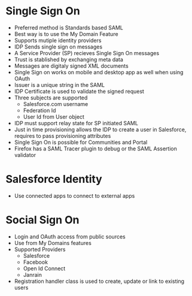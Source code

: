 # Single Sign On

* Preferred method is Standards based SAML
* Best way is to use the My Domain Feature
* Supports mutiple identity providers
* IDP Sends single sign on messages
* A Service Provider (SP) recieves Single Sign On messages
* Trust is stablished by exchanging meta data
* Messages are digitaly signed XML documents
* Single Sign on works on mobile and desktop app as well when using OAuth
* Issuer is a unique string in the SAML
* IDP Certificate is used to validate the signed request
* Three subjects are supported
	* Salesforce.com username
	* Federation Id
	* User Id from User object
* IDP must support relay state for SP initiated SAML
* Just in time provisioning allows the IDP to create a user in Salesforce, requires to pass provisioning attributes
* Single Sign On is possible for Communities and Portal
* Firefox has a SAML Tracer plugin to debug or the SAML Assertion validator

# Salesforce Identity

* Use connected apps to connect to external apps

# Social Sign On

* Login and OAuth access from public sources
* Use from My Domains features
* Supported Providers
	* Salesforce
	* Facebook
	* Open Id Connect
	* Janrain
* Registration handler class is used to create, update or link to existing users